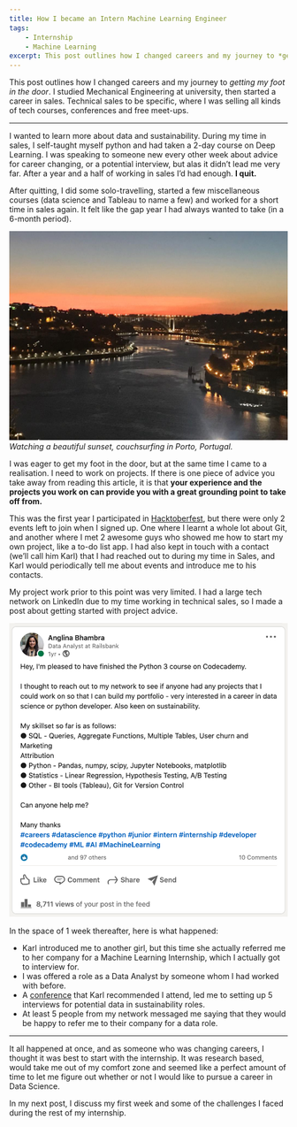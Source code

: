 ```yaml
---
title: How I became an Intern Machine Learning Engineer
tags:
    - Internship
    - Machine Learning
excerpt: This post outlines how I changed careers and my journey to *getting my foot in the door*. I studied Mechanical Engineering at university, then started a career in sales. Technical sales to be specific, where I was selling all kinds of tech courses, conferences and free meet-ups.
---
```


This post outlines how I changed careers and my journey to *getting my foot in the door*. I studied Mechanical Engineering at university, then started a career in sales. Technical sales to be specific, where I was selling all kinds of tech courses, conferences and free meet-ups.

----------------------------------------------------------------------------

I wanted to learn more about data and sustainability. During my time in sales, I self-taught myself python and had taken a 2-day course on Deep Learning. I was speaking to someone new every other week about advice for career changing, or a potential interview, but alas it didn’t lead me very far. After a year and a half of working in sales I’d had enough. **I quit.**

After quitting, I did some solo-travelling, started a few miscellaneous courses (data science and Tableau to name a few) and worked for a short time in sales again. It felt like the gap year I had always wanted to take (in a 6-month period).

![Porto Sunset](/images/porto_sunset.jpeg)
*Watching a beautiful sunset, couchsurfing in Porto, Portugal.*

I was eager to get my foot in the door, but at the same time I came to a realisation. I need to work on projects. If there is one piece of advice you take away from reading this article, it is that **your experience and the projects you work on can provide you with a great grounding point to take off from.**

This was the first year I participated in [Hacktoberfest](https://hacktoberfest.digitalocean.com/), but there were only 2 events left to join when I signed up. One where I learnt a whole lot about Git, and another where I met 2 awesome guys who showed me how to start my own project, like a to-do list app. I had also kept in touch with a contact (we’ll call him Karl) that I had reached out to during my time in Sales, and Karl would periodically tell me about events and introduce me to his contacts.

My project work prior to this point was very limited. I had a large tech network on LinkedIn due to my time working in technical sales, so I made a post about getting started with project advice.

![LinkedIn Post](/images/intern_linkedin_post.png)

In the space of 1 week thereafter, here is what happened:

* Karl introduced me to another girl, but this time she actually referred me to her company for a Machine Learning Internship, which I actually got to interview for.
* I was offered a role as a Data Analyst by someone whom I had worked with before.
* A [conference](https://www.emexlondon.com/about/) that Karl recommended I attend, led me to setting up 5 interviews for potential data in sustainability roles.
* At least 5 people from my network messaged me saying that they would be happy to refer me to their company for a data role.

----------------------------------------------------------------------------

It all happened at once, and as someone who was changing careers, I thought it was best to start with the internship. It was research based, would take me out of my comfort zone and seemed like a perfect amount of time to let me figure out whether or not I would like to pursue a career in Data Science.

In my next post, I discuss my first week and some of the challenges I faced during the rest of my internship.